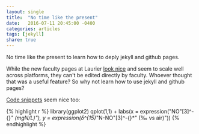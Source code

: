 ```yaml
---
layout: single
title:  "No time like the present"
date:   2016-07-11 20:45:00 -0400
categories: articles 
tags: [jekyll]
share: true
---
```

No time like the present to learn how to deply jekyll and github pages.

While the new faculty pages at Laurier [look nice](http://wlu.ca/faculty-profiles/arts/jason-venkiteswaran.html) and seem to scale well across platforms, they can't be edited directly by faculty. Whoever thought that was a useful feature? So why not learn how to use jekyll and github pages?

[Code snippets](https://rpubs.com/jasonvenkiteswaran/136237) seem nice too:

{% highlight r %}
library(ggplot2)
qplot(1,1) + labs(x = expression("NO"[3]^-{}*" (mgN/L)"),
                  y = expression(δ^{15}*"N-NO"[3]^-{}*" (‰ vs air)"))
{% endhighlight %}

